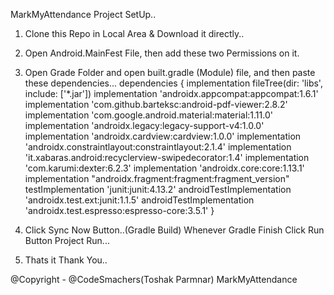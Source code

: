 MarkMyAttendance Project SetUp..

1. Clone this Repo in Local Area & Download it directly..
2. Open Android.MainFest File, then add these two Permissions on it.
     <uses-permission android:name="android.permission.WRITE_EXTERNAL_STORAGE" />
     <uses-permission android:name="android.permission.READ_EXTERNAL_STORAGE" />
3. Open Grade Folder and open built.gradle (Module) file, and then paste these dependencies...
     dependencies {
        implementation fileTree(dir: 'libs', include: ['*.jar'])
        implementation 'androidx.appcompat:appcompat:1.6.1'
        implementation 'com.github.barteksc:android-pdf-viewer:2.8.2'
        implementation 'com.google.android.material:material:1.11.0'
        implementation 'androidx.legacy:legacy-support-v4:1.0.0'
        implementation 'androidx.cardview:cardview:1.0.0'
        implementation 'androidx.constraintlayout:constraintlayout:2.1.4'
        implementation 'it.xabaras.android:recyclerview-swipedecorator:1.4'
        implementation 'com.karumi:dexter:6.2.3'
        implementation 'androidx.core:core:1.13.1'
        implementation "androidx.fragment:fragment:fragment_version"
        testImplementation 'junit:junit:4.13.2'
        androidTestImplementation 'androidx.test.ext:junit:1.1.5'
        androidTestImplementation 'androidx.test.espresso:espresso-core:3.5.1'
    }
4. Click Sync Now Button..(Gradle Build)
     Whenever Gradle Finish Click Run Button Project Run...

5. Thats it Thank You..

@Copyright - @CodeSmachers(Toshak Parmnar) MarkMyAttendance
